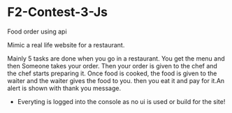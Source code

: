 # F2-Contest-3-Js
Food order using api

Mimic a real life website for a restaurant.

Mainly 5 tasks are done when you go in a restaurant. You get the menu and then Someone takes your order. Then your order is given to the chef and the chef starts preparing it. Once food is cooked, the food is given to the waiter and the waiter gives the food to you. then you eat it and pay for it.An alert is shown with thank you message.

* Everyting is logged into the console as no ui is used or build for the site!

